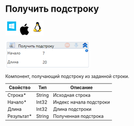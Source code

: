 # Получить подстроку

![](<../../../../.gitbook/assets/image (119) (22).png>)

![](<../../../../.gitbook/assets/image (253).png>)

Компонент, получающий подстроку из заданной строки.

| Свойство    | Тип    | Описание                |
| ----------- | ------ | ----------------------- |
| Строка\*    | String | Исходная строка         |
| Начало\*    | Int32  | Индекс начала подстроки |
| Длина       | Int32  | Длина подстроки         |
| Результат\* | String | Полученная подстрока    |
